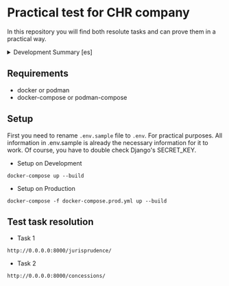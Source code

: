 # Practical test for CHR company

In this repository you will find both resolute tasks and can prove them in a practical way.

<details><summary>Development Summary [es]</summary>
<p>

Como diferencial pensé en usar contenedores Docker usando Podman y en lugar de Bootstrap que ya conocía, decidí usar Tailwind que es una herramienta que he estado usando recientemente, pero que se ha convertido en mi Framework CSS favorito.

### Test 1

Fue realmente genial cómo indirectamente la prueba al principio te hace creer que hay una API documentada, pero al final del día la idea era entender la Network que pasaba dentro del sitio y a través de ella encontré el POST correcto y sus parámetros. Fue bastante divertido usar Requests lib en lugar de Django Rest. Requests es una herramienta que me resulta muy cómoda.

### Test 2

Usar Selenium 4 fue una buena experiencia, tuve experiencia con Selenium 3 y la forma de hacer todo fue mucho más agradable. Confieso que a pesar de esto, fue la tarea que más tiempo me costó, no por una limitación técnica, sino porque no me fijé desde el principio que toda la información importante y los selectores estaban en un HTML Frame aparte. Después de ese descubrimiento, todo fluyó.

</p>
</details>

## Requirements

- docker or podman
- docker-compose or podman-compose

## Setup

First you need to rename `.env.sample` file to `.env`.
For practical purposes. All information in .env.sample is already the necessary information for it to work. Of course, you have to double check Django's SECRET_KEY.

- Setup on Development

`docker-compose up --build`

- Setup on Production

`docker-compose -f docker-compose.prod.yml up --build`

## Test task resolution

- Task 1

`http://0.0.0.0:8000/jurisprudence/`

- Task 2

`http://0.0.0.0:8000/concessions/`
